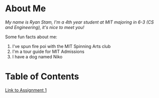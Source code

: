 <!-- # Template Portfolio
This will be your portfolio repository. Use this as a [template repository](https://docs.github.com/en/repositories/creating-and-managing-repositories/creating-a-template-repository) and customize it to your own tastes. We gave you a starting point with a space to describe yourself and a link to where your assignment 1 file can be.

# About Me
*My name is Amber Horvath, I'm a postdoctoral associate researching code comprehension interventions, it's nice to meet you! [Here is a link to my real website.](https://amberhorvath.com)
Now you should write something about yourself here!*

Some fun facts about me:
1. I love hockey.
2. I do pottery.
3. I have an extra bone in my right foot.

![picture of snow leopard mama and baby](https://pbs.twimg.com/media/GzYlia3XMAAWfm4?format=jpg&name=4096x4096) -->

# About Me
*My name is Ryan Stam, I'm a 4th year student at MIT majoring in 6-3 (CS and Engineering), it's nice to meet you!*

Some fun facts about me: 
1. I've spun fire poi with the MIT Spinning Arts club
2. I'm a tour guide for MIT Admissions
3. I have a dog named Niko

# Table of Contents
[Link to Assignment 1](assignments/assignment1.md)
